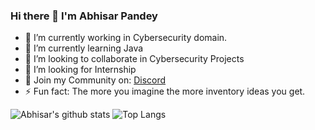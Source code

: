 ### Hi there 👋 I'm Abhisar Pandey

- 🔭 I’m currently working in Cybersecurity domain.
- 🌱 I’m currently learning Java
- 👯 I’m looking to collaborate in Cybersecurity Projects
- 🤔 I’m looking for Internship
- 💬 Join my Community on: [Discord](https://discord.gg/9R36JBJ/)
- ⚡ Fun fact: The more you imagine the more inventory ideas you get.

![Abhisar's github stats](https://github-readme-stats.vercel.app/api?username=imabhisarpandey&theme=light&show_icons=true&title_color=FFFFFF&icon_color=bb2acf&text_color=ff0000&bg_color=151515)
![Top Langs](https://github-readme-stats.vercel.app/api/top-langs/?username=imabhisarpandey&layout=compact&theme=light&show_icons=true&title_color=FFFFFF&icon_color=FFFFFF&text_color=ff0000&bg_color=151515)





